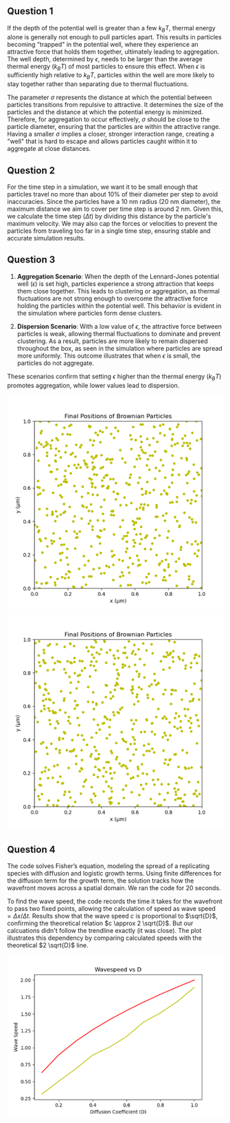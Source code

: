## Question 1
If the depth of the potential well is greater than a few $k_BT$, thermal energy alone is generally not enough to pull particles apart. This results in particles becoming "trapped" in the potential well, where they experience an attractive force that holds them together, ultimately leading to aggregation. The well depth, determined by $\epsilon$, needs to be larger than the average thermal energy ($k_BT$) of most particles to ensure this effect. When $\epsilon$ is sufficiently high relative to $k_BT$, particles within the well are more likely to stay together rather than separating due to thermal fluctuations.

The parameter $\sigma$ represents the distance at which the potential between particles transitions from repulsive to attractive. It determines the size of the particles and the distance at which the potential energy is minimized. Therefore, for aggregation to occur effectively, $\sigma$ should be close to the particle diameter, ensuring that the particles are within the attractive range. Having a smaller $\sigma$ implies a closer, stronger interaction range, creating a "well" that is hard to escape and allows particles caught within it to aggregate at close distances.

## Question 2
For the time step in a simulation, we want it to be small enough that particles travel no more than about 10% of their diameter per step to avoid inaccuracies. Since the particles have a 10 nm radius (20 nm diameter), the maximum distance we aim to cover per time step is around 2 nm. Given this, we calculate the time step ($\Delta t$) by dividing this distance by the particle's maximum velocity. We may also cap the forces or velocities to prevent the particles from traveling too far in a single time step, ensuring stable and accurate simulation results.


## Question 3
1. **Aggregation Scenario**: When the depth of the Lennard-Jones potential well ($\epsilon$) is set high, particles experience a strong attraction that keeps them close together. This leads to clustering or aggregation, as thermal fluctuations are not strong enough to overcome the attractive force holding the particles within the potential well. This behavior is evident in the simulation where particles form dense clusters.

2. **Dispersion Scenario**: With a low value of $\epsilon$, the attractive force between particles is weak, allowing thermal fluctuations to dominate and prevent clustering. As a result, particles are more likely to remain dispersed throughout the box, as seen in the simulation where particles are spread more uniformly. This outcome illustrates that when $\epsilon$ is small, the particles do not aggregate. 

These scenarios confirm that setting $\epsilon$ higher than the thermal energy ($k_BT$) promotes aggregation, while lower values lead to dispersion.

![Aggregation Scenario](Figure_1.png)
![Dispersion Scenario](Figure_2.png)

## Question 4
The code solves Fisher’s equation, modeling the spread of a replicating species with diffusion and logistic growth terms. Using finite differences for the diffusion term for the growth term, the solution tracks how the wavefront moves across a spatial domain. We ran the code for 20 seconds.

To find the wave speed, the code records the time it takes for the wavefront to pass two fixed points, allowing the calculation of speed as $\text{wave speed} = \Delta x / \Delta t$. Results show that the wave speed $c$ is proportional to $\sqrt{D}$, confirming the theoretical relation $c \approx 2 \sqrt{D}$. But our calcuations didn't follow the trendline exactly (it was close). The plot illustrates this dependency by comparing calculated speeds with the theoretical $2 \sqrt{D}$ line.

![Wave Speed vs. Diffusion Coefficient](Figure_3.png)